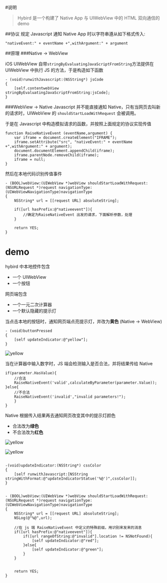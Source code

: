 #说明

> Hybird 是一个构建了 Native App 与 UIWebView 中的 HTML 双向通信的 demo

##协议
规定 Javascript 通知 Native App 时以字符串遵从如下格式传入:
	
	"nativeEvent:" + eventName +",withArgument:" + argument

##原理
###Native -> WebView

iOS UIWebView 自带`stringByEvaluatingJavaScriptFromString`方法提供在 UIWebView 中执行 JS 的方法，于是构造如下函数

	- (void)runwithJavascript:(NSString*) jsCode
	{
	    [self.contentwebView stringByEvaluatingJavaScriptFromString:jsCode];
	}
	
###WebView -> Native
Javascript 并不能直接通知 Native，只有当网页去叫新的请求时，UIWebView 的 `shouldStartLoadWithRequest` 会被调用。

于是在 Javascript 中构造模拟请求的函数，并按照上面规定的协议实现传值

	function RaiseNativeEvent (eventName,argument) {
		var iframe = document.createElement("IFRAME");
		iframe.setAttribute("src", "nativeEvent:" + eventName +",withArgument:" + argument);
		document.documentElement.appendChild(iframe);
		iframe.parentNode.removeChild(iframe);
		iframe = null;
	}

然后在本地代码识别传值事件
	
	- (BOOL)webView:(UIWebView *)webView shouldStartLoadWithRequest:(NSURLRequest *)request navigationType:(UIWebViewNavigationType)navigationType
	{
	    NSString* url = [[request URL] absoluteString];
	    
	    if([url hasPrefix:@"nativeevent"]){
			//确定为RaiseNativeEvent 出发的请求，下面解析参数，处理
	    }
	    
	    return YES;
	}
	
	
# demo
hybird 中本地控件包含

* 一个 UIWebView 
* 一个按钮

网页端包含

* 一个一元二次计算器
* 一个默认隐藏的提示灯

当点击本地的按钮时，通知网页端点亮提示灯，并改为**黄色**  (Native -> WebView)

	- (void)buttonPressed
	{
	    [self updateIndicator:@"yellow"];
	}

![yellow](yellow.png)

当在计算器中输入数字时，JS 端会检测输入是否合法，并将结果传给 Native

	if(parameter.HasValue){
		//合法
		RaiseNativeEvent('valid',calculateByParameter(parameter.Value));
	}else{
		//不合法
		RaiseNativeEvent('invalid',"invalid parameters!");
		}
	}

Native 根据传入结果再去通知网页改变其中的提示灯颜色

* 合法改为**绿色**
* 不合法改为**红色**


![yellow](green.png)

![yellow](red.png)

```

-(void)updateIndicator:(NSString*) cssColor
{
    [self runwithJavascript:[NSString stringWithFormat:@"updateIndicatorStatue('%@')",cssColor]];
}


- (BOOL)webView:(UIWebView *)webView shouldStartLoadWithRequest:(NSURLRequest *)request navigationType:(UIWebViewNavigationType)navigationType
{
    NSString* url = [[request URL] absoluteString];
    NSLog(@"%@",url);
    
    //在 js 端 RaiseNativeEvent 中定义的特殊前缀，用识别来发来的消息
    if([url hasPrefix:@"nativeevent"]){
        if([url rangeOfString:@"invalid"].location != NSNotFound){
            [self updateIndicator:@"red"];
        }else{
            [self updateIndicator:@"green"];
        }
    }
    
    
    return YES;
}
```
